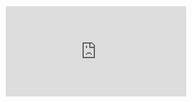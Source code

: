 <div style="position:relative;padding-bottom:48%; margin:10px">
    <iframe src="https://www.youtube.com/embed/JF3Ugvs_6I0?start=0" frameborder="0" allow="accelerometer; autoplay; encrypted-media; gyroscope; picture-in-picture" allowfullscreen 
    	style="position:absolute;width:100%;height:100%;"></iframe>
</div>
